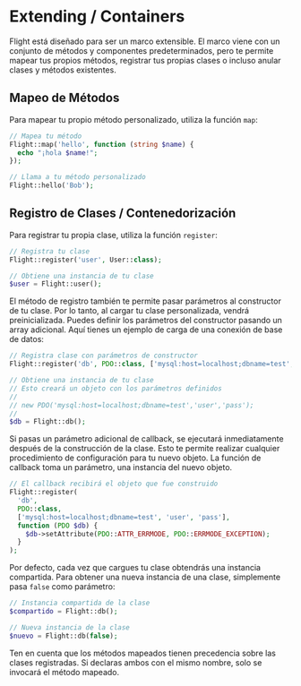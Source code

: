 # Extending / Containers

Flight está diseñado para ser un marco extensible. El marco viene con un conjunto de métodos y componentes predeterminados, pero te permite mapear tus propios métodos, registrar tus propias clases o incluso anular clases y métodos existentes.

## Mapeo de Métodos

Para mapear tu propio método personalizado, utiliza la función `map`:

```php
// Mapea tu método
Flight::map('hello', function (string $name) {
  echo "¡hola $name!";
});

// Llama a tu método personalizado
Flight::hello('Bob');
```

## Registro de Clases / Contenedorización

Para registrar tu propia clase, utiliza la función `register`:

```php
// Registra tu clase
Flight::register('user', User::class);

// Obtiene una instancia de tu clase
$user = Flight::user();
```

El método de registro también te permite pasar parámetros al constructor de tu clase. Por lo tanto, al cargar tu clase personalizada, vendrá preinicializada. Puedes definir los parámetros del constructor pasando un array adicional. Aquí tienes un ejemplo de carga de una conexión de base de datos:

```php
// Registra clase con parámetros de constructor
Flight::register('db', PDO::class, ['mysql:host=localhost;dbname=test', 'user', 'pass']);

// Obtiene una instancia de tu clase
// Esto creará un objeto con los parámetros definidos
//
// new PDO('mysql:host=localhost;dbname=test','user','pass');
//
$db = Flight::db();
```

Si pasas un parámetro adicional de callback, se ejecutará inmediatamente después de la construcción de la clase. Esto te permite realizar cualquier procedimiento de configuración para tu nuevo objeto. La función de callback toma un parámetro, una instancia del nuevo objeto.

```php
// El callback recibirá el objeto que fue construido
Flight::register(
  'db',
  PDO::class,
  ['mysql:host=localhost;dbname=test', 'user', 'pass'],
  function (PDO $db) {
    $db->setAttribute(PDO::ATTR_ERRMODE, PDO::ERRMODE_EXCEPTION);
  }
);
```

Por defecto, cada vez que cargues tu clase obtendrás una instancia compartida. Para obtener una nueva instancia de una clase, simplemente pasa `false` como parámetro:

```php
// Instancia compartida de la clase
$compartido = Flight::db();

// Nueva instancia de la clase
$nuevo = Flight::db(false);
```

Ten en cuenta que los métodos mapeados tienen precedencia sobre las clases registradas. Si declaras ambos con el mismo nombre, solo se invocará el método mapeado.